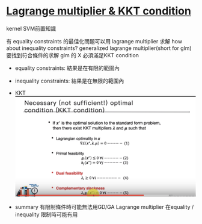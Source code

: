 # [Lagrange multiplier & KKT condition](https://www.youtube.com/watch?v=MAjskeeDBpc&list=PL1f_B9coMEeCvbetNGYmW7fWUBSo0-D_i&index=2)
kernel SVM前置知識

有 equality constraints 的最佳化問題可以用 lagrange multiplier 求解
how about inequality constraints? generalized lagrange multiplier(short for glm)
要找到符合條件的求解 glm 的 X 必須滿足KKT condition
* equality constraints: 結果是在有限的範圍內
* inequality constraints: 結果是在無限的範圍內
* KKT
![](imgs/19-01.png)

* summary
有限制條件時可能無法用GD/GA
Lagrange multiplier 在equality / inequality 限制時可能有用
